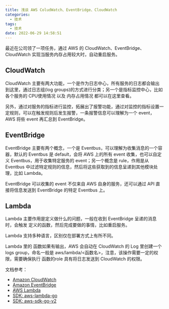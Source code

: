 ```yaml
---
title: 浅谈 AWS ColudWatch、EventBridge、CloudWatch
categories:
  - 技术
tags:
  - 技术
date: 2022-06-29 14:58:51
---
```


最近在公司领了一项任务，通过 AWS 的 CloudWatch、EventBridge、CloudWatch 实现当服务内存占用较大时，自动重启服务。

## CloudWatch

CloudWatch 主要有两大功能，一个是作为日志中心，所有服务的日志都会输出到这里，通过日志组(log groups)的方式进行分类；另一个是指标监控中心，比如各个服务的 CPU使用情况 以及 内存占用情况 都可以在这里查看。

另外，通过对服务的指标进行监控，拓展出了报警功能，通过对监控的指标设置一定规则，可以在触发规则后发生报警，一条报警信息可以理解为一个 event，AWS 将些 event 再汇总到 EventBridge。

## EventBridge

EventBridge 主要有两个概念，一个是 Eventbus，可以理解为收集消息的一个容器，默认的 Eventbus 是 default，会将 AWS 上的所有 event 收集，也可以自定义 Eventbus，用于收集特定服务的 event；另一个概念是 rule，作用是从 Eventbus 中过滤特定规则的信息，然后将这些获取到的信息呈递到其他模块处理，比如 Lambda。

EventBridge 可以收集的 event 不仅来自 AWS 自身的服务，还可以通过 API 直接将信息发送到 EventBridge 的特定 Eventbus 上。

## Lambda

Lambda 主要作用是定义做什么的问题，一般在收到 EventBridge 呈递的消息时，会触发 定义的函数，然后完成要做的事情，比如重启服务。

Lambda 支持多种语言，区别仅在部署方式上有所不同。

Lambda 里的 函数如果有输出，AWS 会自动在 CloudWatch 的 Log 里创建一个 logs group，命名一般是 aws/lambda/<函数名>，注意，该操作需要一定的权限，需要确保执行 函数的role 具有将日志发送到 CloudWatch 的权限。



文档参考：

* [Amazon CloudWatch](https://docs.amazonaws.cn/en_us/AmazonCloudWatch/latest/monitoring/WhatIsCloudWatch.html)
* [Amazon EventBridge](https://docs.amazonaws.cn/en_us/eventbridge/latest/userguide/eb-what-is.html)
* [AWS Lambda](https://docs.aws.amazon.com/lambda/latest/dg/welcome.html)
* [SDK: aws-lambda-go](https://github.com/aws/aws-lambda-go)
* [SDK: aws-sdk-go-v2](https://github.com/aws/aws-sdk-go-v2)
